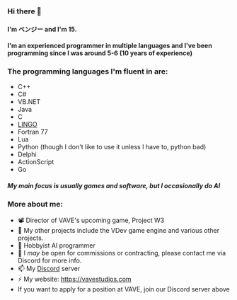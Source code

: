 ### Hi there 👋

#### I'm ベンジー and I'm 15.

#### I'm an experienced programmer in multiple languages and I've been programming since I was around 5-6 (10 years of experience)

### The programming languages I'm fluent in are:
- C++
- C#
- VB.NET
- Java
- C
- [LINGO](https://en.wikipedia.org/wiki/Lingo_(programming_language))
- Fortran 77
- Lua
- Python (though I don't like to use it unless I have to, python bad)
- Delphi
- ActionScript
- Go

##### My main focus is usually games and software, but I occasionally do AI

### More about me:

- 📽️ Director of VAVE's upcoming game, Project W3
- 👯 My other projects include the VDev game engine and various other projects.
- 🤖 Hobbyist AI programmer
- 💬 I *may* be open for commissions or contracting, please contact me via Discord for more info.
- 📫 My [Discord](https://discord.gg/zAT7gKdxA6) server
- ⚡ My website: https://vavestudios.com
- If you want to apply for a position at VAVE, join our Discord server above
